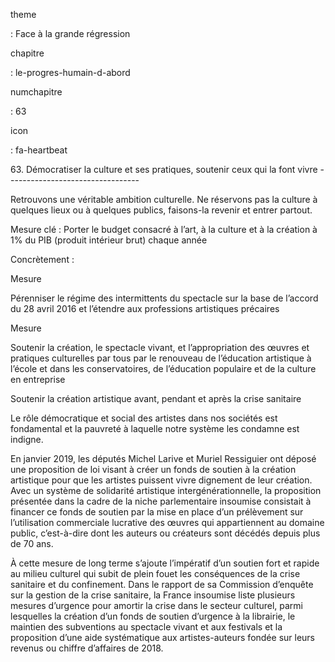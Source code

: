 theme

:   Face à la grande régression

chapitre

:   le-progres-humain-d-abord

numchapitre

:   63

icon

:   fa-heartbeat

63\. Démocratiser la culture et ses pratiques, soutenir ceux qui la font
vivre ---------------------------------

<div class="admonition note">

Retrouvons une véritable ambition culturelle. Ne réservons pas la
culture à quelques lieux ou à quelques publics, faisons-la revenir et
entrer partout.

</div>

Mesure clé : Porter le budget consacré à l’art, à la culture et à la
création à 1% du PIB (produit intérieur brut) chaque année

Concrètement :

<div class="admonition">

Mesure

Pérenniser le régime des intermittents du spectacle sur la base de
l’accord du 28 avril 2016 et l’étendre aux professions artistiques
précaires

</div>

<div class="admonition">

Mesure

Soutenir la création, le spectacle vivant, et l’appropriation des œuvres
et pratiques culturelles par tous par le renouveau de l’éducation
artistique à l’école et dans les conservatoires, de l’éducation
populaire et de la culture en entreprise

</div>

<div class="admonition note">

Soutenir la création artistique avant, pendant et après la crise
sanitaire

Le rôle démocratique et social des artistes dans nos sociétés est
fondamental et la pauvreté à laquelle notre système les condamne est
indigne.

En janvier 2019, les députés Michel Larive et Muriel Ressiguier ont
déposé une proposition de loi visant à créer un fonds de soutien à la
création artistique pour que les artistes puissent vivre dignement de
leur création. Avec un système de solidarité artistique
intergénérationnelle, la proposition présentée dans la cadre de la niche
parlementaire insoumise consistait à financer ce fonds de soutien par la
mise en place d’un prélèvement sur l’utilisation commerciale lucrative
des œuvres qui appartiennent au domaine public, c’est-à-dire dont les
auteurs ou créateurs sont décédés depuis plus de 70 ans.

À cette mesure de long terme s’ajoute l’impératif d’un soutien fort et
rapide au milieu culturel qui subit de plein fouet les conséquences de
la crise sanitaire et du confinement. Dans le rapport de sa Commission
d’enquête sur la gestion de la crise sanitaire, la France insoumise
liste plusieurs mesures d’urgence pour amortir la crise dans le secteur
culturel, parmi lesquelles la création d’un fonds de soutien d’urgence à
la librairie, le maintien des subventions au spectacle vivant et aux
festivals et la proposition d’une aide systématique aux artistes-auteurs
fondée sur leurs revenus ou chiffre d’affaires de 2018.

</div>
